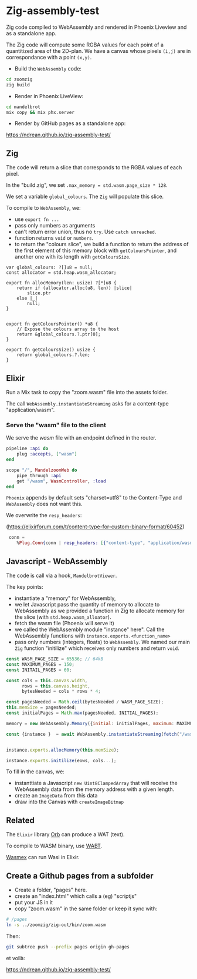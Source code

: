# Zig-assembly-test
Zig code compiled to WebAssembly and rendered in Phoenix Liveview and as a standalone app.

The Zig code will compute some RGBA values for each point of a quantitized area of the 2D-plan. We have a canvas whose pixels  `(i,j)` are in correspondance with a point `(x,y)`.

- Build the `WebAssembly` code:

```sh
cd zoomzig
zig build
```

- Render in Phoenix LiveView:

```sh
cd mandelbrot
mix copy && mix phx.server
```

- Render by GitHub pages as a standalone app:

<https://ndrean.github.io/zig-assembly-test/>

## Zig

The code will return a slice that corresponds to the RGBA values of each pixel.

In the "build.zig", we set `.max_memory = std.wasm.page_size * 128`. 

We set a variable `global_colours`. The `Zig`  will populate this slice.

To compile to `WebAssembly`, we:
- use `export fn ...`
- pass only numbers as arguments
- can't return error union, thus no `try`. Use `catch unreached`.
- function returns `void` or `numbers`.
- to return the "colours slice", we build a function to return the address of the first element of this memory block with `getColoursPointer`, and another one with its length with `getColoursSize`.

```wasm
var global_colours: ?[]u8 = null;
const allocator = std.heap.wasm_allocator;

export fn allocMemory(len: usize) ?[*]u8 {
    return if (allocator.alloc(u8, len)) |slice|
        slice.ptr
    else |_|
        null;
}


export fn getColoursPointer() *u8 {
    // Expose the colours array to the host
    return &global_colours.?.ptr[0];
}

export fn getColoursSize() usize {
    return global_colours.?.len;
}
```

## Elixir

Run a Mix task to copy the "zoom.wasm" file into the assets folder.

The call `WebAssembly.instantiateStreaming` asks for a content-type "application/wasm".

### Serve the "wasm" file to the client

We serve the _wasm_ file with an endpoint defined in the router.

```elixir
pipeline :api do
    plug :accepts, ["wasm"]
end

scope "/", MandelzoomWeb do
    pipe_through :api
    get "/wasm", WasmController, :load
end
```

`Phoenix` appends by default sets "charset=utf8" to the Content-Type and `WebAssembly` does not want this.

We overwrite the `resp_headers`:

(<https://elixirforum.com/t/content-type-for-custom-binary-format/60452>)

```elixir
 conn = 
    %Plug.Conn{conn | resp_headers: [{"content-type", "application/wasm"} | conn.resp_headers]}
```

## Javascript - WebAssembly

The code is call via a hook, `MandelbrotViewer`.

The key points:
- instantiate a "memory" for WebAssembly,
- we let Javascript pass the quantity of memory to allocate to WebAssembly as we provided a function in Zig to allocate memory for the slice (with `std.heap.wasm_alloator`).
- fetch the wasm file (Phoenix will serve it)
- we called the WebAssembly module "instance" here". Call the WebAssembly functions with `instance.exports.<function_name>`
- pass only numbers (integers, floats) to `WebAssembly`. We named our main `Zig` function "initilize" which receives only numbers and return `void`. 

```js
const WASM_PAGE_SIZE = 65536; // 64kB
const MAXIMUM_PAGES = 150;
const INITAIL_PAGES = 60;

const cols = this.canvas.width,
      rows = this.canvas.height,
      bytesNeeded = cols * rows * 4;

const pagesNeeded = Math.ceil(bytesNeeded / WASM_PAGE_SIZE);
this.memSize = pagesNeeded;
const initialPages = Math.max(pagesNeeded, INITIAL_PAGES);

memory = new WebAssembly.Memory({initial: initialPages, maximum: MAXIMUM_PAGES});

const {instance }  = await WebAssembly.instantiateStreaming(fetch("/wasm"), { env: {memory}});


instance.exports.allocMemory(this.memSize);

instance.exports.initilize(eows, cols...);
```

To fill in the canvas, we:
- instanttiate a Javascript `new Uint8ClampedArray` that will receive the WebAssembly data from the memory  address with a given length.
- create an `ImageData` from this data
- draw into the Canvas with `createImageBitmap`


## Related

The `Elixir` library [Orb](https://useorb.dev/) can produce a WAT (text).

To compile to WASM binary, use [WABT](https://github.com/WebAssembly/wabt).

[Wasmex](https://github.com/tessi/wasmex) can run Wasi in Elixir.

## Create a Github pages from a subfolder


 
+ Create a folder, "pages" here.
+ create an "index.html" which calls a (eg) "scriptjs"
+ put your JS in it
+ copy "zoom.wasm" in the same folder or keep it sync with:


```sh
# /pages
ln -s ../zoomzig/zig-out/bin/zoom.wasm
```

Then: 

```sh
git subtree push --prefix pages origin gh-pages
```

et voilà:

<https://ndrean.github.io/zig-assembly-test/>
